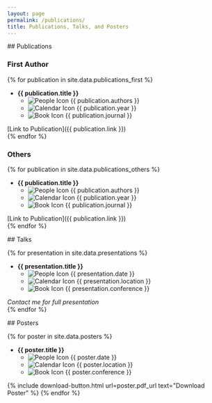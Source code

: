 ```yaml
---
layout: page
permalink: /publications/
title: Publications, Talks, and Posters
---
```


<div class="custom-ruler"></div>
## Publications

### First Author

{% for publication in site.data.publications_first %}
- **{{ publication.title }}**
  <ul class="icon-list">
    <li><span class="icon-small"><img src="{{ "/images/people.png" | relative_url }}" alt="People Icon"></span> {{ publication.authors }}</li>
    <li><span class="icon-small"><img src="{{ "/images/calendar.png" | relative_url }}" alt="Calendar Icon"></span> {{ publication.year }}</li>
    <li><span class="icon-small"><img src="{{ "/images/book.png" | relative_url }}" alt="Book Icon"></span> {{ publication.journal }}</li>
  </ul>
[Link to Publication]({{ publication.link }})
<br>
{% endfor %}

### Others

{% for publication in site.data.publications_others %}
- **{{ publication.title }}**
  <ul class="icon-list">
    <li><span class="icon-small"><img src="{{ "/images/people.png" | relative_url }}" alt="People Icon"></span> {{ publication.authors }}</li>
    <li><span class="icon-small"><img src="{{ "/images/calendar.png" | relative_url }}" alt="Calendar Icon"></span> {{ publication.year }}</li>
    <li><span class="icon-small"><img src="{{ "/images/book.png" | relative_url }}" alt="Book Icon"></span> {{ publication.journal }}</li>
  </ul>
[Link to Publication]({{ publication.link }})
<br>
{% endfor %}

<div class="custom-ruler"></div>
## Talks

{% for presentation in site.data.presentations %}
- **{{ presentation.title }}**
  <ul class="icon-list">
    <li><span class="icon-small"><img src="{{ "/images/calendar.png" | relative_url }}" alt="People Icon"></span> {{ presentation.date }}</li>
    <li><span class="icon-small"><img src="{{ "/images/location.png" | relative_url }}" alt="Calendar Icon"></span> {{ presentation.location }}</li>
    <li><span class="icon-small"><img src="{{ "/images/conference.png" | relative_url }}" alt="Book Icon"></span> {{ presentation.conference }}</li>
  </ul>
*Contact me for full presentation*
<br>
{% endfor %}

<div class="custom-ruler"></div>
## Posters

{% for poster in site.data.posters %}
- **{{ poster.title }}**
  <ul class="icon-list">
    <li><span class="icon-small"><img src="{{ "/images/calendar.png" | relative_url }}" alt="People Icon"></span> {{ poster.date }}</li>
    <li><span class="icon-small"><img src="{{ "/images/location.png" | relative_url }}" alt="Calendar Icon"></span> {{ poster.location }}</li>
    <li><span class="icon-small"><img src="{{ "/images/conference.png" | relative_url }}" alt="Book Icon"></span> {{ poster.conference }}</li>
  </ul>
{% include download-button.html url=poster.pdf_url text="Download Poster" %}
{% endfor %}
